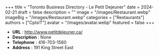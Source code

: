 +++
title = "Toronto Business Directory - Le Petit Dejeuner"
date = 2024-02-21
draft = false
description = ""
image = "/images/Restaurant.webp"
imageBig = "/images/Restaurant.webp"
categories = ["Restaurants"]
authors = ["CplsIT"]
avatar = "/images/avatar.webp"
featured = false
+++


* **URL** :  http://www.petitdejeuner.ca/
* **Description** : None
* **Telephone** : 416-703-1560
* **Address** : 191 King Street East